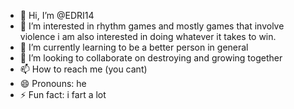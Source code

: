 - 👋 Hi, I’m @EDRI14
- 👀 I’m interested in rhythm games and mostly games that involve violence i am also interested in doing whatever it takes to win. 
- 🌱 I’m currently learning to be a better person in general
- 💞️ I’m looking to collaborate on destroying and growing together
- 📫 How to reach me (you cant) 
- 😄 Pronouns: he
- ⚡ Fun fact: i fart a lot

<!---
EDRI14/EDRI14 is a ✨ special ✨ repository because its `README.md` (this file) appears on your GitHub profile.
You can click the Preview link to take a look at your changes.
--->
